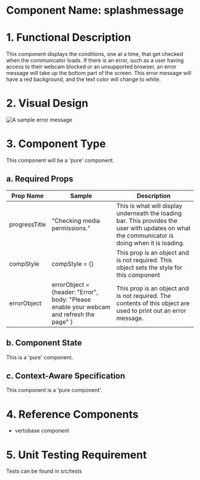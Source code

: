 # Component Name: splashmessage #
# 1. Functional Description #

This component displays the conditions, one at a time, that get checked when the communicator loads. If there is an error, such as a user having access to their webcam blocked or an unsupported browser, an error message will take up the bottom part of the screen. This error message will have a red background, and the text color will change to white.  

# 2. Visual Design #

![A sample error message](https://raw.githubusercontent.com/star2star/react-verto-communicator/master/documents/img/splashmessage-screenshot.png)

# 3. Component Type #

This component will be a 'pure' component.

## a. Required Props ##

| Prop Name | Sample | Description |
| ------------ | ------------- | ------------- |
| progressTitle | "Checking media permissions." | This is what will display underneath the loading bar. This provides the user with updates on what the communicator is doing when it is loading. |
| compStyle | compStyle = {} | This prop is an object and is not required. This object sets the style for this component |
| errorObject | errorObject = {header: "Error", body: "Please enable your webcam and refresh the page"  } | This prop is an object and is not required. The contents of this object are used to print out an error message. |

## b. Component State ##

This is a 'pure' component.

## c. Context-Aware Specification ##

This component is a 'pure component'.

# 4. Reference Components #

* vertobase component

# 5. Unit Testing Requirement #

 Tests can be found in src/tests
